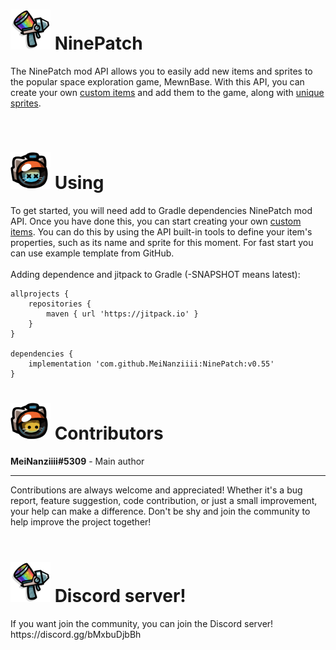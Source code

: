 <h1>
    <img src="ninepatch.png" width=64> NinePatch
</h1>
<p>
    The NinePatch mod API allows you to easily add new items and sprites to the popular space exploration game, MewnBase. With this API, you can create your own <ins>custom items</ins> and add them to the game, along with <ins>unique sprites</ins>.
</p>
<br/>
<h1>
    <img src="dead.png" width=64> Using
</h1>
<p>
    To get started, you will need add to Gradle dependencies NinePatch mod API. Once you have done this, you can start creating your own <ins>custom items</ins>. You can do this by using the API built-in tools to define your item's properties, such as its name and sprite for this moment. For fast start you can use example template from GitHub.
    <br/>
    <br/>
    Adding dependence and jitpack to Gradle (-SNAPSHOT means latest):

    allprojects {
		repositories {
			maven { url 'https://jitpack.io' }
		}
	}

    dependencies {
	    implementation 'com.github.MeiNanziiii:NinePatch:v0.55'
	}
</p>
<h1>
    <img src="cat.png" width=64> Contributors
</h1>
<p>
    <b>MeiNanziiii#5309</b> - Main author
</p>
<hr/>
<p>
    Contributions are always welcome and appreciated! Whether it's a bug report, feature suggestion, code contribution, or just a small improvement, your help can make a difference. Don't be shy and join the community to help improve the project together!
    <br/>
    <br/>
</p>
<h1>
    <img src="ninepatch.png" width=64> Discord server!
</h1>
<p>
    If you want join the community, you can join the Discord server! https://discord.gg/bMxbuDjbBh
</p>
